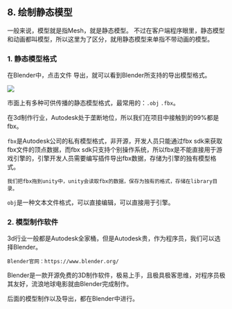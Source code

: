 ## 8. 绘制静态模型

一般来说，模型就是指Mesh，就是静态模型。
不过在客户端程序眼里，静态模型和动画都叫模型，所以这里为了区分，就用静态模型来单指不带动画的模型。

### 1. 静态模型格式

在Blender中，点击文件 导出，就可以看到Blender所支持的导出模型格式。

![](../../imgs/6/6.blender_make_export_mesh/blender_export_mesh_format.png)

市面上有多种可供传播的静态模型格式，最常用的：`.obj` `.fbx`。

在3d制作行业，Autodesk处于垄断地位，所以我们在项目中接触到的99%都是fbx。

`fbx`是Autodesk公司的私有模型格式，非开源，开发人员只能通过fbx sdk来获取fbx文件的顶点数据，而fbx sdk只支持个别操作系统，所以fbx是不能直接用于游戏引擎的，引擎开发人员需要编写插件导出fbx数据，存储为引擎的独有模型格式。

    我们把fbx拖到unity中，unity会读取fbx的数据，保存为独有的格式，存储在library目录。


`obj`是一种文本文件格式，可以直接编辑，可以直接用于引擎。

### 2. 模型制作软件

3d行业一般都是Autodesk全家桶，但是Autodesk贵，作为程序员，我们可以选择Blender。

    Blender官网：https://www.blender.org/

Blender是一款开源免费的3D制作软件，极易上手，且极具极客思维，对程序员极其友好，流浪地球电影就由Blender完成制作。

后面的模型制作以及导出，都在Blender中进行。